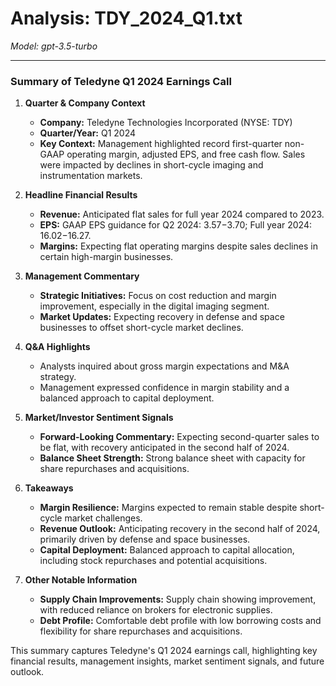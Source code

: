 # Analysis: TDY_2024_Q1.txt

*Model: gpt-3.5-turbo*

---

### Summary of Teledyne Q1 2024 Earnings Call

1. **Quarter & Company Context**
   - **Company:** Teledyne Technologies Incorporated (NYSE: TDY)
   - **Quarter/Year:** Q1 2024
   - **Key Context:** Management highlighted record first-quarter non-GAAP operating margin, adjusted EPS, and free cash flow. Sales were impacted by declines in short-cycle imaging and instrumentation markets.

2. **Headline Financial Results**
   - **Revenue:** Anticipated flat sales for full year 2024 compared to 2023.
   - **EPS:** GAAP EPS guidance for Q2 2024: $3.57-$3.70; Full year 2024: $16.02-$16.27.
   - **Margins:** Expecting flat operating margins despite sales declines in certain high-margin businesses.

3. **Management Commentary**
   - **Strategic Initiatives:** Focus on cost reduction and margin improvement, especially in the digital imaging segment.
   - **Market Updates:** Expecting recovery in defense and space businesses to offset short-cycle market declines.

4. **Q&A Highlights**
   - Analysts inquired about gross margin expectations and M&A strategy.
   - Management expressed confidence in margin stability and a balanced approach to capital deployment.

5. **Market/Investor Sentiment Signals**
   - **Forward-Looking Commentary:** Expecting second-quarter sales to be flat, with recovery anticipated in the second half of 2024.
   - **Balance Sheet Strength:** Strong balance sheet with capacity for share repurchases and acquisitions.

6. **Takeaways**
   - **Margin Resilience:** Margins expected to remain stable despite short-cycle market challenges.
   - **Revenue Outlook:** Anticipating recovery in the second half of 2024, primarily driven by defense and space businesses.
   - **Capital Deployment:** Balanced approach to capital allocation, including stock repurchases and potential acquisitions.

7. **Other Notable Information**
   - **Supply Chain Improvements:** Supply chain showing improvement, with reduced reliance on brokers for electronic supplies.
   - **Debt Profile:** Comfortable debt profile with low borrowing costs and flexibility for share repurchases and acquisitions.

This summary captures Teledyne's Q1 2024 earnings call, highlighting key financial results, management insights, market sentiment signals, and future outlook.